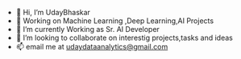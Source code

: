 - 👋 Hi, I’m UdayBhaskar
- 👀 Working on Machine Learning ,Deep Learning,AI Projects
- 🌱 I’m currently Working as Sr. AI Developer
- 💞️ I’m looking to collaborate on interestig projects,tasks and ideas
- 📫 email me at udaydataanalytics@gmail.com


<!---
UdayBhaskarDS/UdayBhaskarDS is a ✨ special ✨ repository because its `README.md` (this file) appears on your GitHub profile.
You can click the Preview link to take a look at your changes.
--->
